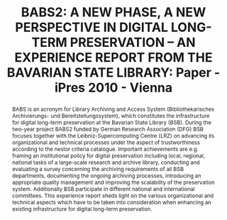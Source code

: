 ---
abstract: 'BABS is an acronym for Library Archiving and Access System (Bibliothekarisches
  Archivierungs- und Bereitstellungssystem), which constitutes the infrastructure
  for digital long-term preservation at the Bavarian State Library (BSB). During the
  two-year project BABS2 funded by German Research Association (DFG) BSB focuses together
  with the Leibniz-Supercomputing Centre (LRZ) on advancing its organizational and
  technical processes under the aspect of trustworthiness according to the nestor
  criteria catalogue. Important achievements are e.g. framing an institutional policy
  for digital preservation including local, regional, national tasks of a large-scale
  research and archive library, conducting and evaluating a survey concerning the
  archiving requirements of all BSB departments, documenting the ongoing archiving
  processes, introducing an appropriate quality management and improving the scalability
  of the preservation system. Additionally BSB participate in different national and
  international committees.

  This experience report sheds light on the various organizational and technical aspects
  which have to be taken into consideration when enhancing an existing infrastructure
  for digital long-term preservation.'
creators:
- Brantl, Markus
- Kugler, Anna
- Beinert, Tobias
date: null
document_url: https://services.phaidra.univie.ac.at/api/object/o:185325/download
grand_parent: iPRES
institutions: []
keywords: []
landing_page_url: https://phaidra.univie.ac.at/o:185325
language: eng
layout: publication
license: GPLv3
notes_url: null
parent: iPRES 2010
presentation_url: null
size: 181245
source_name: iPRES
title: 'BABS2: A NEW PHASE, A NEW PERSPECTIVE IN DIGITAL LONG-TERM PRESERVATION –
  AN EXPERIENCE REPORT FROM THE BAVARIAN STATE LIBRARY: Paper - iPres 2010 - Vienna'
type: paper
year: 2010
---